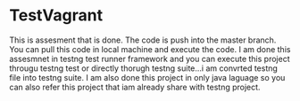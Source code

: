 # TestVagrant
This is assesment that is done.
The code is push into the master branch.
You can pull this code in local machine and execute the code.
I am done this assesmnet in testng test runner framework and you can execute this project througu testng test or directly thorugh testng suite...i am convrted testng file into testng suite.
I am also done this project in only java laguage so you can also refer this project that iam already share with testng project.
